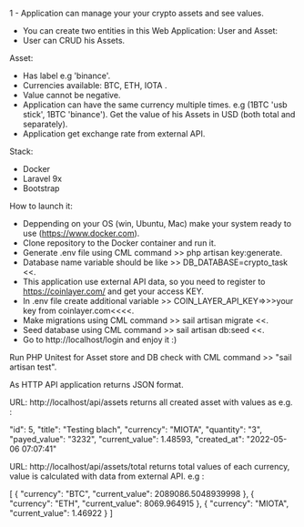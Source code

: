 1 -  Application can manage your your crypto assets and see values.

- You can create two entities in this Web Application: User and Asset:
- User can CRUD his Assets.

Asset:
- Has label e.g 'binance'.
- Currencies available: BTC, ETH, IOTA .
- Value cannot be negative.
- Application can have the same currency multiple times. e.g (1BTC 'usb stick', 1BTC 'binance'). Get the
  value of his Assets in USD (both total and separately).
- Application get exchange rate from external API.


Stack:

- Docker
- Laravel 9x
- Bootstrap



How to launch it:
- Deppending on your OS (win, Ubuntu, Mac) make your system ready to use (https://www.docker.com).
- Clone repository to the Docker container and run it.
- Generate .env file using CML command >> php artisan key:generate.
- Database name variable should be like >> DB_DATABASE=crypto_task <<.
- This application use external API data, so you need to register to https://coinlayer.com/ and get your access KEY.
- In .env file create additional variable >> COIN_LAYER_API_KEY=>>>your key from coinlayer.com<<<<.
- Make migrations using CML command >> sail artisan migrate <<.
- Seed database using CML command >> sail artisan db:seed <<.
- Go to http://localhost/login  and enjoy it :)

Run PHP Unitest for Asset store and DB check with CML command >> "sail artisan test".


As HTTP API application returns JSON format.

URL: http://localhost/api/assets  returns all created asset with values as e.g. :

"id": 5,
"title": "Testing blach",
"currency": "MIOTA",
"quantity": "3",
"payed_value": "3232",
"current_value": 1.48593,
"created_at": "2022-05-06 07:07:41"

URL: http://localhost/api/assets/total returns total values of each currency, 
value is calculated with data from external API. e.g :

[
{
"currency": "BTC",
"current_value": 2089086.5048939998
},
{
"currency": "ETH",
"current_value": 8069.964915
},
{
"currency": "MIOTA",
"current_value": 1.46922
}
]
